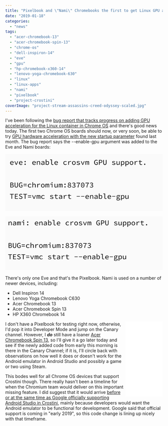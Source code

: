```yaml
---
title: "Pixelbook and \"Nami\" Chromebooks the first to get Linux GPU acceleration in Project Crostini"
date: "2019-01-18"
categories: 
  - "news"
tags: 
  - "acer-chromebook-13"
  - "acer-chromebook-spin-13"
  - "chrome-os"
  - "dell-inspiron-14"
  - "eve"
  - "gpu"
  - "hp-chromebook-x360-14"
  - "lenovo-yoga-chromebook-630"
  - "linux"
  - "linux-apps"
  - "nami"
  - "pixelbook"
  - "project-crostini"
coverImage: "project-stream-assassins-creed-odyssey-scaled.jpg"
---
```


I've been following the [bug report that tracks progress on adding GPU acceleration for the Linux container in Chrome OS](https://bugs.chromium.org/p/chromium/issues/detail?id=837073#c47) and there's good news today. The first two Chrome OS boards should now, or very soon, be able to try [GPU hardware acceleration with the new startup parameter](https://www.aboutchromebooks.com/news/gpu-acceleration-chromebook-linux-project-crostini/) found last month. The bug report says the --enable-gpu argument was added to the Eve and Nami boards:

[![](images/Screenshot-2019-01-18-at-10.12.16-AM.png)](https://www.aboutchromebooks.com/news/pixelbook-and-nami-chromebooks-the-first-to-get-linux-gpu-acceleration-in-project-crostini/attachment/screenshot-2019-01-18-at-10-12-16-am/)

[![](images/Screenshot-2019-01-18-at-10.11.22-AM.png)](https://www.aboutchromebooks.com/news/pixelbook-and-nami-chromebooks-the-first-to-get-linux-gpu-acceleration-in-project-crostini/attachment/screenshot-2019-01-18-at-10-11-22-am/)

There's only one Eve and that's the Pixelbook. Nami is used on a number of newer devices, including:

- Dell Inspiron 14
- Lenovo Yoga Chromebook C630
- Acer Chromebook 13
- Acer Chromebook Spin 13
- HP X360 Chromebook 14

<iframe style="width: 120px; height: 240px;" src="//ws-na.amazon-adsystem.com/widgets/q?ServiceVersion=20070822&amp;OneJS=1&amp;Operation=GetAdHtml&amp;MarketPlace=US&amp;source=ac&amp;ref=qf_sp_asin_til&amp;ad_type=product_link&amp;tracking_id=aboutchromebo-20&amp;marketplace=amazon&amp;region=US&amp;placement=B07GD4CMDH&amp;asins=B07GD4CMDH&amp;linkId=9984f98f86dddf5957b180b9a4a83fb6&amp;show_border=true&amp;link_opens_in_new_window=true&amp;price_color=333333&amp;title_color=0066c0&amp;bg_color=ffffff" frameborder="0" marginwidth="0" marginheight="0" scrolling="no" align="right"></iframe>

I don't have a Pixelbook for testing right now, otherwise, I'd pop it into Developer Mode and jump on the Canary channel. However, I _**do**_ still have a loaner [Acer Chromebook Spin 13](https://www.aboutchromebooks.com/reviews/acer-chromebook-spin-13-review-vs-pixelbook/), so I'll give it a go later today and see if the newly added code from early this morning is there in the Canary Channel; if it is, I'll circle back with observations on how well it does or doesn't work for the Android emulator in Android Studio and possibly a game or two using Steam.

This bodes well for all Chrome OS devices that support Crostini though. There really hasn't been a timeline for when the Chromium team would deliver on this important missing feature. I did suggest that it would arrive [before or at the same time as Google officially supporting Android Studio in Crostini](https://www.aboutchromebooks.com/news/project-crostini-linux-chromebooks-gpu-acceleration-date/), mainly because developers would want the Android emulator to be functional for development. Google said that official support is coming in "early 2019", so this code change is lining up nicely with that timeframe.
